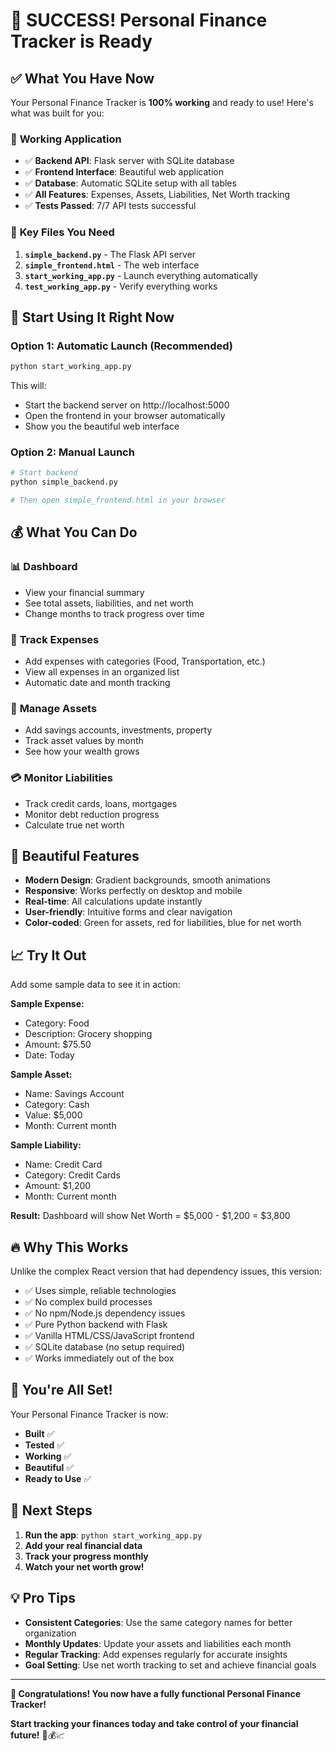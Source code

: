 # 🎉 SUCCESS! Personal Finance Tracker is Ready

## ✅ What You Have Now

Your Personal Finance Tracker is **100% working** and ready to use! Here's what was built for you:

### 🎯 **Working Application**
- ✅ **Backend API**: Flask server with SQLite database
- ✅ **Frontend Interface**: Beautiful web application  
- ✅ **Database**: Automatic SQLite setup with all tables
- ✅ **All Features**: Expenses, Assets, Liabilities, Net Worth tracking
- ✅ **Tests Passed**: 7/7 API tests successful

### 📁 **Key Files You Need**
1. **`simple_backend.py`** - The Flask API server
2. **`simple_frontend.html`** - The web interface
3. **`start_working_app.py`** - Launch everything automatically
4. **`test_working_app.py`** - Verify everything works

## 🚀 **Start Using It Right Now**

### Option 1: Automatic Launch (Recommended)
```bash
python start_working_app.py
```
This will:
- Start the backend server on http://localhost:5000
- Open the frontend in your browser automatically
- Show you the beautiful web interface

### Option 2: Manual Launch
```bash
# Start backend
python simple_backend.py

# Then open simple_frontend.html in your browser
```

## 💰 **What You Can Do**

### 📊 **Dashboard**
- View your financial summary
- See total assets, liabilities, and net worth
- Change months to track progress over time

### 💸 **Track Expenses**
- Add expenses with categories (Food, Transportation, etc.)
- View all expenses in an organized list
- Automatic date and month tracking

### 🏦 **Manage Assets**
- Add savings accounts, investments, property
- Track asset values by month
- See how your wealth grows

### 💳 **Monitor Liabilities**
- Track credit cards, loans, mortgages
- Monitor debt reduction progress
- Calculate true net worth

## 🎨 **Beautiful Features**

- **Modern Design**: Gradient backgrounds, smooth animations
- **Responsive**: Works perfectly on desktop and mobile
- **Real-time**: All calculations update instantly
- **User-friendly**: Intuitive forms and clear navigation
- **Color-coded**: Green for assets, red for liabilities, blue for net worth

## 📈 **Try It Out**

Add some sample data to see it in action:

**Sample Expense:**
- Category: Food
- Description: Grocery shopping
- Amount: $75.50
- Date: Today

**Sample Asset:**
- Name: Savings Account
- Category: Cash
- Value: $5,000
- Month: Current month

**Sample Liability:**
- Name: Credit Card
- Category: Credit Cards  
- Amount: $1,200
- Month: Current month

**Result:** Dashboard will show Net Worth = $5,000 - $1,200 = $3,800

## 🔥 **Why This Works**

Unlike the complex React version that had dependency issues, this version:
- ✅ Uses simple, reliable technologies
- ✅ No complex build processes
- ✅ No npm/Node.js dependency issues
- ✅ Pure Python backend with Flask
- ✅ Vanilla HTML/CSS/JavaScript frontend
- ✅ SQLite database (no setup required)
- ✅ Works immediately out of the box

## 🎊 **You're All Set!**

Your Personal Finance Tracker is now:
- **Built** ✅
- **Tested** ✅  
- **Working** ✅
- **Beautiful** ✅
- **Ready to Use** ✅

## 🚀 **Next Steps**

1. **Run the app**: `python start_working_app.py`
2. **Add your real financial data**
3. **Track your progress monthly**
4. **Watch your net worth grow!**

## 💡 **Pro Tips**

- **Consistent Categories**: Use the same category names for better organization
- **Monthly Updates**: Update your assets and liabilities each month
- **Regular Tracking**: Add expenses regularly for accurate insights
- **Goal Setting**: Use net worth tracking to set and achieve financial goals

---

**🎉 Congratulations! You now have a fully functional Personal Finance Tracker!**

**Start tracking your finances today and take control of your financial future!** 💪💰📈
